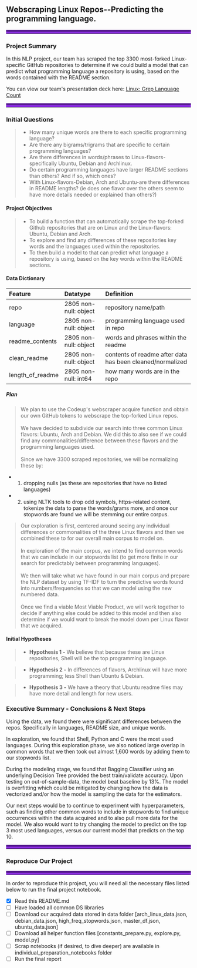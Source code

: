 ## Webscraping Linux Repos--Predicting the programming language.
<hr style="border-top: 10px groove blueviolet; margin-top: 1px; margin-bottom: 1px"></hr>

### Project Summary 

In this NLP project, our team has scraped the top 3300 most-forked Linux-specific GitHub repositories to determine if we could build a model that can predict what programming language a repository  is using, based on the words contained with the README section. 

You can view our team's presentation deck here: <a href="https://www.canva.com/design/DAFHJ5GSN5g/9c1YRQnS7EsITQZRsDDr6w/view?utm_content=DAFHJ5GSN5g&utm_campaign=designshare&utm_medium=link&utm_source=publishsharelink">Linux: Grep Language Count</a>
<hr style="border-top: 10px groove blueviolet; margin-top: 1px; margin-bottom: 1px"></hr>

### Initial Questions

> - How many unique words are there to each specific programming language?<br>
> - Are there any bigrams/trigrams that are specific to certain programming languages?<br>
> - Are there differences in words/phrases to Linux-flavors- specifically Ubuntu, Debian and Archlinux.<br>
> - Do certain programming languages have larger README sections than others? And if so, which ones?<br>
> - With Linux-flavors-Debian, Arch and Ubuntu-are there differences in README lengths? (ie does one flavor over the others seem to have more details needed or explained than others?)

#### Project Objectives
> - To build a function that can automatically scrape the top-forked Github repositories that are on Linux and the Linux-flavors: Ubuntu, Debian and Arch.<br>
> - To explore and find any differences of these repositories key words and the languages used within the repositories.<br>
> - To then build a model to that can predict what language a repository is using, based on the key words within the README sections. 
#### Data Dictionary
>
>
>
|Feature|Datatype|Definition|
|:-------|:--------|:----------|
| repo | 2805 non-null: object | repository name/path |
| language | 2805 non-null: object | programming language used in repo |
| readme_contents| 2805 non-null: object | words and phrases within the readme |
| clean_readme| 2805 non-null: object | contents of readme after data has been cleaned/normalized|
| length_of_readme | 2805 non-null: int64 | how many words are in the repo |

##### Plan
> We plan to use the Codeup's webscraper acquire function and obtain our own GitHub tokens to webscrape the top-forked Linux repos.<br><br>
> We have decided to subdivide our search into three common Linux flavors: Ubuntu, Arch and Debian. We did this to also see if we could find any commonalities/difference between these flavors and the programming languages used.<br><br>
> Since we have 3300 scraped repositories, we will be normalizing these by:<br>
- 1) dropping nulls (as these are repositories that have no listed languages)
- 2) using NLTK tools to drop odd symbols, https-related content, tokenize the data to parse the words/grams more, and once our stopwords are found we will be stemming our entire corpus.
> Our exploration is first, centered around seeing any individual differences or commonalities of the three Linux flavors and then we combined these to for our overall main corpus to model on. <br><br>
> In exploration of the main corpus, we intend to find common words that we can include in our stopwords list (to get more finite in our search for predictably between programming languages).<br><br>
> We then will take what we have found in our main corpus and prepare the NLP dataset by using TF-IDF to turn the predictive words found into numbers/frequencies so that we can model using the new numbered data.<br><br>
> Once we find a viable Most Viable Product, we will work together to decide if anything else could be added to this model and then also determine if we would want to break the model down per Linux flavor that we acquired. 

#### Initial Hypotheses
> - **Hypothesis 1 -**
We believe that because these are Linux repositories, Shell will be the top programming language.

> - **Hypothesis 2 -** 
In differences of flavors, Archlinux will have more programming; less Shell than Ubuntu & Debian. 

> - **Hypothesis 3 -**
We have a theory that Ubuntu readme files may have more detail and length for new users.


### Executive Summary - Conclusions & Next Steps
Using the data, we found there were significant differences between the repos. Specifically in languages, README size, and unique words.

In exploration, we found that Shell, Python and C were the most used languages. During this exploration phase, we also noticed large overlap in common words that we then took out almost 1,600 words by adding them to our stopwords list.

During the modeling stage, we found that Bagging Classifier using an underlying Decision Tree provided the best train/validate accuracy. Upon testing on out-of-sample-data, the model beat baseline by 13%. The model is overfitting which could be mitigated by changing how the data is vectorized and/or how the model is sampling the data for the estimators.

Our next steps would be to continue to experiment with hyperparameters, such as finding other common words to include in stopwords to find unique occurrences within the data acquired and to also pull more data for the model. We also would want to try changing the model to predict on the top 3 most used languages, versus our current model that predicts on the top 10.


<hr style="border-top: 10px groove blueviolet; margin-top: 1px; margin-bottom: 1px"></hr>


### Reproduce Our Project

<hr style="border-top: 10px groove blueviolet; margin-top: 1px; margin-bottom: 1px"></hr>

In order to reproduce this project, you will need all the necessary files listed below to run the final project notebook. 
- [x] Read this README.md
- [ ] Have loaded all common DS libraries
- [ ] Download our acquired data stored in data folder [arch_linux_data.json, debian_data.json, high_freq_stopwords.json, master_df.json, ubuntu_data.json]
- [ ] Download all helper function files [constants_prepare.py, explore.py, model.py]
- [ ] Scrap notebooks (if desired, to dive deeper) are available in individual_preparation_notebooks folder
- [ ] Run the final report
